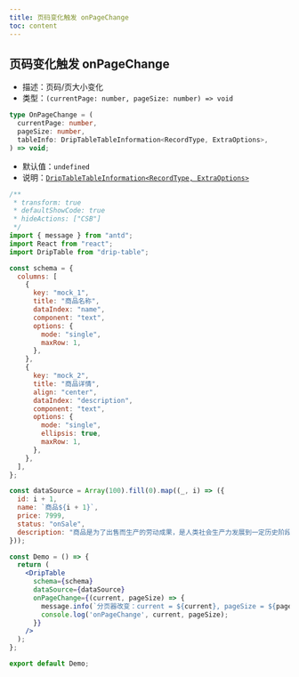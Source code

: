 ```yaml
---
title: 页码变化触发 onPageChange
toc: content
---
```


## 页码变化触发 onPageChange

- 描述：页码/页大小变化
- 类型：`(currentPage: number, pageSize: number) => void`

```typescript
type OnPageChange = (
  currentPage: number,
  pageSize: number,
  tableInfo: DripTableTableInformation<RecordType, ExtraOptions>,
) => void;
```

- 默认值：`undefined`
- 说明：[`DripTableTableInformation<RecordType, ExtraOptions>`](/drip-table/types/table-information)

```jsx
/**
 * transform: true
 * defaultShowCode: true
 * hideActions: ["CSB"]
 */
import { message } from "antd";
import React from "react";
import DripTable from "drip-table";

const schema = {
  columns: [
    {
      key: "mock_1",
      title: "商品名称",
      dataIndex: "name",
      component: "text",
      options: {
        mode: "single",
        maxRow: 1,
      },
    },
    {
      key: "mock_2",
      title: "商品详情",
      align: "center",
      dataIndex: "description",
      component: "text",
      options: {
        mode: "single",
        ellipsis: true,
        maxRow: 1,
      },
    },
  ],
};

const dataSource = Array(100).fill(0).map((_, i) => ({
  id: i + 1,
  name: `商品${i + 1}`,
  price: 7999,
  status: "onSale",
  description: "商品是为了出售而生产的劳动成果，是人类社会生产力发展到一定历史阶段的产物，是用于交换的劳动产品。",
}));

const Demo = () => {
  return (
    <DripTable
      schema={schema}
      dataSource={dataSource}
      onPageChange={(current, pageSize) => {
        message.info(`分页器改变：current = ${current}, pageSize = ${pageSize}。`);
        console.log('onPageChange', current, pageSize);
      }}
    />
  );
};

export default Demo;
```
